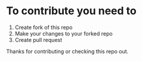 # To contribute you need to
1. Create fork of this repo
2. Make your changes to your forked repo
3. Create pull request

Thanks for contributing or checking this repo out.
